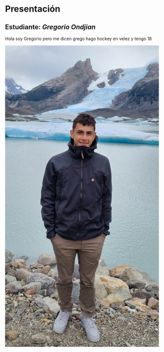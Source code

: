 # Presentación

## Estudiante: _Gregorio Ondjian_
Hola soy Gregorio pero me dicen grego
hago hockey en velez y tengo 18 

![mi foto](Fotitomia.jpg)
